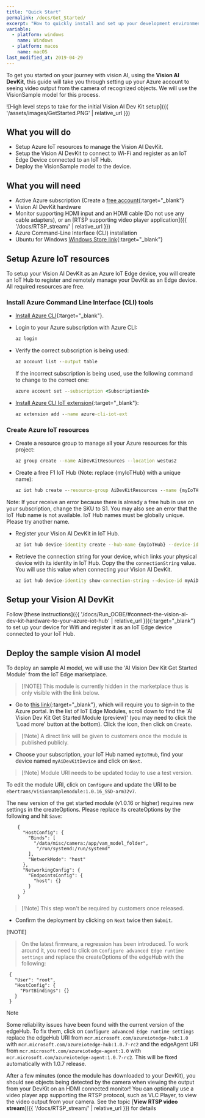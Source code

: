 ```yaml
---
title: "Quick Start"
permalink: /docs/Get_Started/
excerpt: "How to quickly install and set up your development environment to use the Vision AI DevKit."
variable:
  - platform: windows
    name: Windows
  - platform: macos
    name: macOS
last_modified_at: 2019-04-29
---
```

To get you started on your journey with vision AI, using the **Vision AI DevKit**, this guide will take you through setting up your Azure account to seeing video output from the camera of recognized objects. We will use the VisionSample model for this process.

  ![High level steps to take for the initial Vision AI Dev Kit setup]({{ '/assets/images/GetStarted.PNG' | relative_url }})

## What you will do

- Setup Azure IoT resources to manage the Vision AI DevKit.
- Setup the Vision AI DevKit to connect to Wi-Fi and register as an IoT Edge Device connected to an IoT Hub.
- Deploy the VisionSample model to the device.

## What you will need

- Active Azure subscription (Create a [free account](https://azure.microsoft.com/free/?WT.mc_id=A261C142F.){:target="_blank"}
- Vision AI DevKit hardware
- Monitor supporting HDMI input and an HDMI cable (Do not use any cable adapters), or an [RTSP supporting video player application]({{ '/docs/RTSP_stream/' | relative_url }})
- Azure Command-Line Interface (CLI) installation
- Ubuntu for Windows [Windows Store link](https://www.microsoft.com/en-us/p/ubuntu/9nblggh4msv6?activetab=pivot:overviewtab){:target="_blank"}

## Setup Azure IoT resources

To setup your Vision AI DevKit as an Azure IoT Edge device, you will create an IoT Hub to register and remotely manage your DevKit as an Edge device. All required resources are free.

### Install Azure Command Line Interface (CLI) tools

- [Install Azure CLI](https://docs.microsoft.com/en-us/cli/azure/install-azure-cli?view=azure-cli-latest){:target="_blank"}.

- Login to your Azure subscription with Azure CLI:

    ```cmd
    az login
    ```

- Verify the correct subscription is being used:

    ```cmd
    az account list --output table
    ```

    If the incorrect subscription is being used, use the following command to change to the correct one:

    ```cmd
    azure account set --subscription <SubscriptionId>
    ```

- [Install Azure CLI IoT extension](https://github.com/Azure/azure-iot-cli-extension){:target="_blank"}:

    ```cmd
    az extension add --name azure-cli-iot-ext
    ```

### Create Azure IoT resources

- Create a resource group to manage all your Azure resources for this project:

    ```cmd
    az group create --name AiDevKitResources --location westus2
    ```

- Create a free F1 IoT Hub (Note: replace {myIoTHub} with a unique name):

    ```cmd
    az iot hub create --resource-group AiDevKitResources --name {myIoTHub} --sku F1
    ```

Note: If your receive an error because there is already a free hub in use on your subscription, change the SKU to S1. You may also see an error that the IoT Hub name is not available. IoT Hub names must be globally unique. Please try another name.

- Register your Vision AI DevKit in IoT Hub.

    ```cmd
    az iot hub device-identity create --hub-name {myIoTHub} --device-id myAiDevKitDevice --edge-enabled
    ```

- Retrieve the connection string for your device, which links your physical device with its identity in IoT Hub. Copy the the `connectionString` value. You will use this value when connecting your Vision AI DevKit.

    ```cmd
    az iot hub device-identity show-connection-string --device-id myAiDevKitDevice --hub-name {myIoTHub}
    ```

## Setup your Vision AI DevKit

Follow [these instructions]({{ '/docs/Run_OOBE/#connect-the-vision-ai-dev-kit-hardware-to-your-azure-iot-hub' | relative_url }}){:target="_blank"} to set up your device for Wifi and register it as an IoT Edge device connected to your IoT Hub.

## Deploy the sample vision AI model

To deploy an sample AI model, we will use the 'AI Vision Dev Kit Get Started Module' from the IoT Edge marketplace.

> [!NOTE] This module is currently hidden in the marketplace thus is only visible with the link below.

- Go to [this link](https://ms.portal.azure.com/?microsoft_azure_marketplace_ItemHideKey=AIDevKitPreview#blade/Microsoft_Azure_Marketplace/GalleryFeaturedMenuItemBlade/selectedMenuItemId/home/searchQuery/AI%20vision%20dev%20kit/resetMenuId/){:target="_blank"}, which will require you to sign-in to the Azure portal. In the list of IoT Edge Modules, scroll down to find the 'AI Vision Dev Kit Get Started Module (preview)' (you may need to click the 'Load more' button at the bottom). Click the icon, then  click on `Create`.

> [!Note] A direct link will be given to customers once the module is published publicly.

- Choose your subscription, your IoT Hub named `myIoTHub`, find your device named `myAiDevKitDevice` and click on `Next`.

> [!Note] Module URI needs to be updated today to use a test version.

To edit the module URI, click on `Configure` and update the URI to be `ebertrams/visionsamplemodule:1.0.16_SSD-arm32v7`.

The new version of the get started module (v1.0.16 or higher) requires new settings in the createOptions. Please replace its createOptions by the following and hit `Save`:

```terminal
    {
      "HostConfig": {
        "Binds": [
          "/data/misc/camera:/app/vam_model_folder",
           "/run/systemd:/run/systemd"
        ],
        "NetworkMode": "host"
      },
      "NetworkingConfig": {
        "EndpointsConfig": {
          "host": {}
        }
      }
    }
```

> [!Note] This step won't be required by customers once released.

- Confirm the deployment by clicking on `Next` twice then `Submit`.

[!NOTE]
> On the latest firmware, a regression has been introduced. To work around it, you need to click on `Configure advanced Edge runtime settings` and replace the createOptions of the edgeHub with the following:
>
```terminal
 {
   "User": "root",
   "HostConfig": {
     "PortBindings": {}
   }
 }
```

> [!NOTE]
> Some reliability issues have been found with the current version of the edgeHub. To fix them, click on `Configure advanced Edge runtime settings` replace the edgeHub URI from `mcr.microsoft.com/azureiotedge-hub:1.0` with `mcr.microsoft.com/azureiotedge-hub:1.0.7-rc2` and the edgeAgent URI from `mcr.microsoft.com/azureiotedge-agent:1.0` with `mcr.microsoft.com/azureiotedge-agent:1.0.7-rc2`. This will be fixed automatically with 1.0.7 release.

After a few minutes (once the module has downloaded to your DevKit), you should see objects being detected by the camera when viewing the output from your DevKit on an HDMI connected monitor! You can optionally use a video player app supporting the RTSP protocol, such as VLC Player, to view the video output from your camera. See the topic [**View RTSP video stream**]({{ '/docs/RTSP_stream/' | relative_url }}) for details
